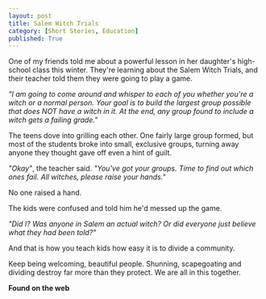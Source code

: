 ```yaml
---
layout: post
title: Salem Witch Trials
category: [Short Stories, Education]
published: True
---
```


One of my friends told me about a powerful lesson in her daughter's high-school class this winter. They're learning about the Salem Witch Trials, and their teacher told them they were going to play a game.

*"I am going to come around and whisper to each of you whether you're a witch or a normal person. Your goal is to build the largest group possible that does NOT have a witch in it. At the end, any group found to include a witch gets a failing grade."*

<!--excerpt ends here-->

The teens dove into grilling each other. One fairly large group formed, but most of the students broke into small, exclusive groups, turning away anyone they thought gave off even a hint of guilt.

*"Okay"*, the teacher said. *"You've got your groups. Time to find out which ones fail. All witches, please raise your hands."*

No one raised a hand.

The kids were confused and told him he'd messed up the game.

*"Did I? Was anyone in Salem an actual witch? Or did everyone just believe what they had been told?"*

And that is how you teach kids how easy it is to divide a community.

Keep being welcoming, beautiful people. Shunning, scapegoating and dividing destroy far more than they protect. We are all in this together.



**Found on the web**
